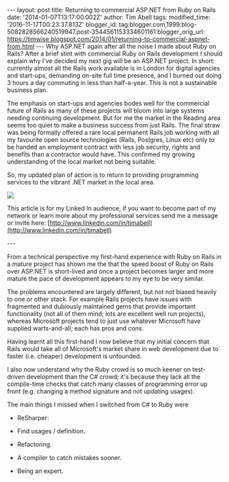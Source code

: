 \--- layout: post title: Returning to commercial ASP.NET from Ruby on Rails date: '2014-01-07T13:17:00.002Z' author: Tim Abell tags: modified\_time: '2016-11-17T00:23:37.813Z' blogger\_id: tag:blogger.com,1999:blog-5082828566240519947.post-3544561153334601161 blogger\_orig\_url: https://timwise.blogspot.com/2014/01/returning-to-commercial-aspnet-from.html --- Why ASP.NET again after all the noise I made about Ruby on Rails? After a brief stint with commercial Ruby on Rails development I should explain why I've decided my next gig will be an ASP.NET project. In short: currently almost all the Rails work available is in London for digital agencies and start-ups, demanding on-site full time presence, and I burned out doing 3 hours a day commuting in less than half-a-year. This is not a sustainable business plan.  
  
The emphasis on start-ups and agencies bodes well for the commercial future of Rails as many of these projects will bloom into large systems needing continuing development. But for me the market in the Reading area seems too quiet to make a business success from just Rails. The final straw was being formally offered a rare local permanent Rails job working with all my favourite open source technologies (Rails, Postgres, Linux etc) only to be handed an employment contract with less job security, rights and benefits than a contractor would have. This confirmed my growing understanding of the local market not being suitable.  
  
So, my updated plan of action is to return to providing programming services to the vibrant .NET market in the local area.  
  

[![](https://farm6.staticflickr.com/5548/11677745506_009b52f917_n.jpg)](https://secure.flickr.com/photos/tim_abell/11677745506/)

  
This article is for my Linked In audience, if you want to become part of my network or learn more about my professional services send me a message or invite here: [http://www.linkedin.com/in/timabell](http://www.linkedin.com/in/timabell)  
  
\---  
  
From a technical perspective my first-hand experience with Ruby on Rails in a mature project has shown me the that the speed boost of Ruby on Rails over ASP.NET is short-lived and once a project becomes larger and more mature the pace of development appears to my eye to be very similar.  
  
The problems encountered are largely different, but not not biased heavily to one or other stack. For example Rails projects have issues with fragmented and dubiously maintained gems that provide important functionality (not all of them mind; lots are excellent well run projects), whereas Microsoft projects tend to just use whatever Microsoft have supplied warts-and-all; each has pros and cons.  
  
Having learnt all this first-hand I now believe that my initial concern that Rails would take all of Microsoft's market share in web development due to faster (i.e. cheaper) development is unfounded.  
  
I also now understand why the Ruby crowd is so much keener on test-driven development than the C# crowd; it's because they lack all the compile-time checks that catch many classes of programming error up front (e.g. changing a method signature and not updating usages).  
  
The main things I missed when I switched from C# to Ruby were  

*   ReSharper:

*   Find usages / definition.
*   Refactoring.

*   A compiler to catch mistakes sooner.
*   Being an expert.